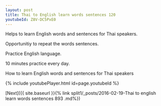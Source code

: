 ```yaml
---
layout: post
title: Thai to English learn words sentences 120 
youtubeId: Z8V-DC5PxE0
---
```

 
 
Helps to learn English words and sentences for Thai speakers.

Opportunitiy to repeat the words sentences. 

Practice English language. 
 
10 minutes practice every day. 
 
How to learn English words and sentences for Thai speakers 
 
{% include youtubePlayer.html id=page.youtubeId %}
 
 
[Next]({{ site.baseurl }}{% link  split1/_posts/2016-02-19-Thai to english learn words sentences 893 .md%})
 
